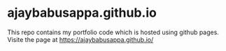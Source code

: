# ajaybabusappa.github.io


This repo contains my portfolio code which is hosted using github pages.
Visite the page at https://ajaybabusappa.github.io/


